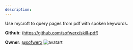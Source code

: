```yaml
---
description: 
---
```

Use mycroft to query pages from pdf with spoken keywords.

**Github:** (https://github.com/sofwerx/skill-pdf)

**Owner:** [@sofwerx](https://github.com/sofwerx) ![avatart](https://avatars2.githubusercontent.com/u/18535828?v=4)

